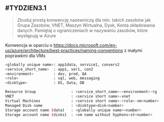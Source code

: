 ## #TYDZIEN3.1 

>Zbuduj prostą konwencję nazewniczą dla min. takich zasobów jak Grupa Zasobów, VNET, Maszyn Wirtualna, Dysk, Konta składowania danych. Pamiętaj o ograniczeniach w nazywaniu zasobów, które występują w Azure

Konwencja w oparciu o https://docs.microsoft.com/en-us/azure/architecture/best-practices/naming-conventions z małymi poprawkmi dla VMs

```sh
<globally unique name>: app1data, service1, convers2 
<service_short_name>  : app1, ser1, con2 
<environment>         : dev, prod, QA 
<role>                : sql, web, messaging
<disktype>            : OS, Data, DB
```

```sh
Resource Group                : <service_short_name>-<environment>-rg     example: app1-test-rg 
VNET                          : <service short name>-vnet                 example: app1-vnet
Virtual Machines              : <service short name>-<role>-vm<number>    example: app1-sql-vm1 
Managed Disk name             : <disktype>disk<number>                    example: OSdisk1 
Storage account name (data)   : <globally unique name><number>            example: app1data001
Storage account name (disks)  : <vm name without hyphens>st<number>       example: app1sqlvm1st0
```
